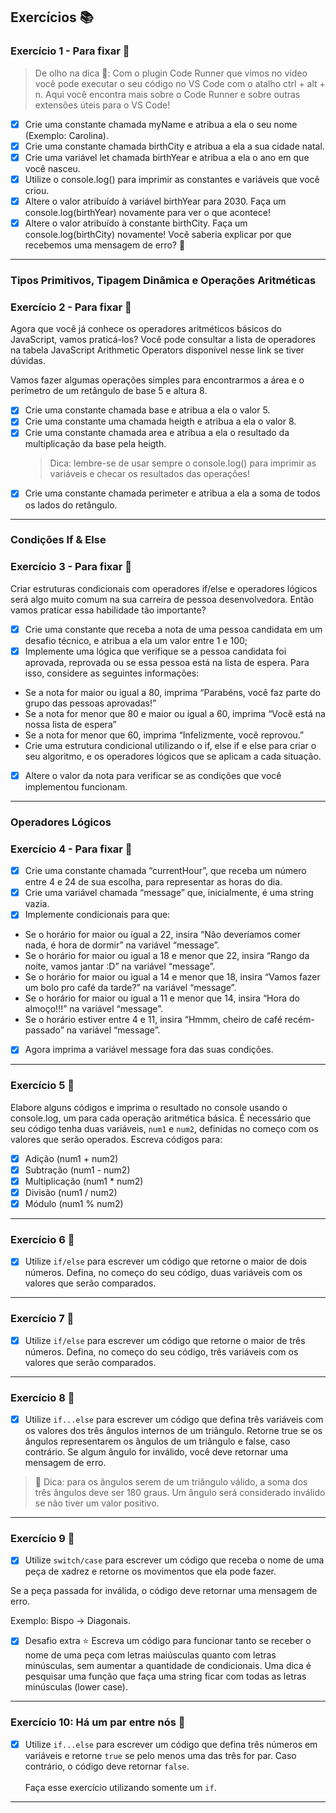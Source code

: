 ## Exercícios :books:

### Exercício 1 - Para fixar 🎯

> De olho na dica 👀: Com o plugin Code Runner que vimos no vídeo você pode executar o seu código no VS Code com o atalho ctrl + alt + n. Aqui você encontra mais sobre o Code Runner e sobre outras extensões úteis para o VS Code!

- [x] Crie uma constante chamada myName e atribua a ela o seu nome (Exemplo: Carolina).
- [x] Crie uma constante chamada birthCity e atribua a ela a sua cidade natal.
- [x] Crie uma variável let chamada birthYear e atribua a ela o ano em que você nasceu.
- [x] Utilize o console.log() para imprimir as constantes e variáveis que você criou.
- [x] Altere o valor atribuído à variável birthYear para 2030. Faça um console.log(birthYear) novamente para ver o que acontece!
- [x] Altere o valor atribuído à constante birthCity. Faça um console.log(birthCity) novamente! Você saberia explicar por que recebemos uma mensagem de erro? 🤔

---

### Tipos Primitivos, Tipagem Dinâmica e Operações Aritméticas

### Exercício 2 - Para fixar 🎯

Agora que você já conhece os operadores aritméticos básicos do JavaScript, vamos praticá-los? Você pode consultar a lista de operadores na tabela JavaScript Arithmetic Operators disponível nesse link se tiver dúvidas.

Vamos fazer algumas operações simples para encontrarmos a área e o perímetro de um retângulo de base 5 e altura 8.

- [x] Crie uma constante chamada base e atribua a ela o valor 5.
- [x] Crie uma constante uma chamada heigth e atribua a ela o valor 8.
- [x] Crie uma constante chamada area e atribua a ela o resultado da multiplicação da base pela heigth.
  > Dica: lembre-se de usar sempre o console.log() para imprimir as variáveis e checar os resultados das operações!
- [x] Crie uma constante chamada perimeter e atribua a ela a soma de todos os lados do retângulo.

---

### Condições If & Else

### Exercício 3 - Para fixar 🎯

Criar estruturas condicionais com operadores if/else e operadores lógicos será algo muito comum na sua carreira de pessoa desenvolvedora. Então vamos praticar essa habilidade tão importante?

- [x] Crie uma constante que receba a nota de uma pessoa candidata em um desafio técnico, e atribua a ela um valor entre 1 e 100;
- [x] Implemente uma lógica que verifique se a pessoa candidata foi aprovada, reprovada ou se essa pessoa está na lista de espera. Para isso, considere as seguintes informações:
- Se a nota for maior ou igual a 80, imprima “Parabéns, você faz parte do grupo das pessoas aprovadas!”
- Se a nota for menor que 80 e maior ou igual a 60, imprima “Você está na nossa lista de espera”
- Se a nota for menor que 60, imprima “Infelizmente, você reprovou.”
- Crie uma estrutura condicional utilizando o if, else if e else para criar o seu algoritmo, e os operadores lógicos que se aplicam a cada situação.
- [x] Altere o valor da nota para verificar se as condições que você implementou funcionam.

---

### Operadores Lógicos

### Exercício 4 - Para fixar 🎯

- [x] Crie uma constante chamada “currentHour”, que receba um número entre 4 e 24 de sua escolha, para representar as horas do dia.
- [x] Crie uma variável chamada “message” que, inicialmente, é uma string vazia.
- [x] Implemente condicionais para que:
- Se o horário for maior ou igual a 22, insira “Não deveríamos comer nada, é hora de dormir” na variável “message”.
- Se o horário for maior ou igual a 18 e menor que 22, insira “Rango da noite, vamos jantar :D” na variável “message”.
- Se o horário for maior ou igual a 14 e menor que 18, insira “Vamos fazer um bolo pro café da tarde?” na variável “message”.
- Se o horário for maior ou igual a 11 e menor que 14, insira “Hora do almoço!!!” na variável “message”.
- Se o horário estiver entre 4 e 11, insira “Hmmm, cheiro de café recém-passado” na variável “message”.
- [x] Agora imprima a variável message fora das suas condições.

---

### Exercício 5 🎯

Elabore alguns códigos e imprima o resultado no console usando o console.log, um para cada operação aritmética básica. É necessário que seu código tenha duas variáveis, `num1` e `num2`, definidas no começo com os valores que serão operados. Escreva códigos para:

- [x] Adição (num1 + num2)
- [x] Subtração (num1 - num2)
- [x] Multiplicação (num1 \* num2)
- [x] Divisão (num1 / num2)
- [x] Módulo (num1 % num2)

---

### Exercício 6 :dart:

- [x] Utilize `if/else` para escrever um código que retorne o maior de dois números. Defina, no começo do seu código, duas variáveis com os valores que serão comparados.

---

### Exercício 7 :dart:

- [x] Utilize `if/else` para escrever um código que retorne o maior de três números. Defina, no começo do seu código, três variáveis com os valores que serão comparados.

---

### Exercício 8 :dart:

- [x] Utilize `if...else` para escrever um código que defina três variáveis com os valores dos três ângulos internos de um triângulo. Retorne true se os ângulos representarem os ângulos de um triângulo e false, caso contrário. Se algum ângulo for inválido, você deve retornar uma mensagem de erro.

> 👀 Dica: para os ângulos serem de um triângulo válido, a soma dos três ângulos deve ser 180 graus. Um ângulo será considerado inválido se não tiver um valor positivo.

---

### Exercício 9 :dart:

- [x] Utilize `switch/case` para escrever um código que receba o nome de uma peça de xadrez e retorne os movimentos que ela pode fazer.

Se a peça passada for inválida, o código deve retornar uma mensagem de erro.

Exemplo: Bispo -> Diagonais.

- [x] Desafio extra ⭐️ Escreva um código para funcionar tanto se receber o nome de uma peça com letras maiúsculas quanto com letras minúsculas, sem aumentar a quantidade de condicionais. Uma dica é pesquisar uma função que faça uma string ficar com todas as letras minúsculas (lower case).

---

### Exercício 10: Há um par entre nós :dart:

- [x] Utilize `if...else` para escrever um código que defina três números em variáveis e retorne `true` se pelo menos uma das três for par. Caso contrário, o código deve retornar `false`. <br><br>
      Faça esse exercício utilizando somente um `if`.

---
